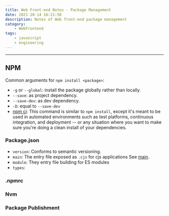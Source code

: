 ```yaml
---
title: Web Front-end Notes - Package Management
date: 2021-10-14 16:21:58
description: Notes of Web front-end package management
category:
    - WebFrontend
tags:
    - javascript
    - engineering
---
```


___
## NPM

Common arguments for `npm install <package>`:

- `-g` or `--global`: install the package globally rather than locally.
- `--save`: as project dependency.
- `--save-dev`: as dev dependency.
- `-D`: equal to `--save-dev`
- [npm ci](https://docs.npmjs.com/cli/v7/commands/npm-ci): This command is similar to `npm install`, except it's meant to be used in automated environments such as test platforms, continuous integration, and deployment -- or any situation where you want to make sure you're doing a clean install of your dependencies.

### Package.json

- `version`: Conforms to semantic versioning.
- `main`: The entry file exposed as `.cjs` for cjs applications See [main](https://docs.npmjs.com/cli/v7/configuring-npm/package-json#main).
- `module`: They entry file building for ES modules
- `types`: 

### .npmrc

### Nvm

### Package Publishment
